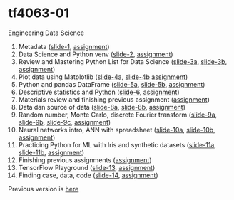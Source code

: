 # tf4063-01
Engineering Data Science

1. Metadata ([slide-1](https://osf.io/jn3yq), [assignment](../../issues/1))
2. Data Science and Python venv ([slide-2](https://osf.io/tzvsw), [assignment](../../issues/2))
3. Review and Mastering Python List for Data Science ([slide-3a](https://osf.io/pxcra), [slide-3b](https://osf.io/rxu7v), [assignment](../../issues/3))
4. Plot data using Matplotlib ([slide-4a](https://osf.io/zp2y7), [slide-4b](https://osf.io/saf8z) [assignment](../../issues/4))
5. Python and pandas DataFrame ([slide-5a](https://osf.io/kgw5f), [slide-5b](https://osf.io/6t48k), [assignment](../../issues/5))
6. Descriptive statistics and Python ([slide-6](https://osf.io/zqkv9), [assignment](../../issues/6))
7. Materials review and finishing previous assignment ([assignment](../../issues/7))
8. Data dan source of data ([slide-8a](https://osf.io/an2bs), [slide-8b](https://osf.io/3rb8k), [assignment](../../issues/8))
9. Random number, Monte Carlo, discrete Fourier transform ([slide-9a](https://zenodo.org/records/7106168), [slide-9b](https://osf.io/9ykqu), [slide-9c](https://osf.io/k6mr9), [assignment](../../issues/9))
10. Neural networks intro, ANN with spreadsheet ([slide-10a](https://osf.io/3ksmu), [slide-10b](https://osf.io/42tq9), [assignment](../../issues/10))
11. Practicing Python for ML with Iris and synthetic datasets ([slide-11a](https://osf.io/k8b7q), [slide-11b](https://osf.io/wqv3z), [assignment](../../issues/11))
12. Finishing previous assignments ([assignment](../../issues/12))
13. TensorFlow Playground ([slide-13](https://osf.io/43baq), [assignment](../../issues/13))
14. Finding case, data, code ([slide-14](https://osf.io/aykwd), [assignment](../../issues/14))

Previous version is [here](https://github.com/dudung/mk-data-sains)
